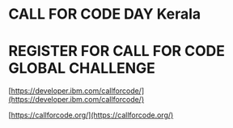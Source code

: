 # CALL FOR CODE DAY Kerala



# REGISTER FOR CALL FOR CODE GLOBAL CHALLENGE

[https://developer.ibm.com/callforcode/](https://developer.ibm.com/callforcode/)

[https://callforcode.org/](https://callforcode.org/)
